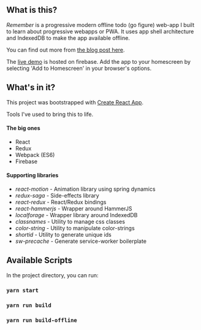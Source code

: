## What is this?
_Remember_ is a progressive modern offline todo (go figure) web-app I built to learn about progressive webapps or PWA. It uses app shell architecture and IndexedDB to make the app available offline.

You can find out more from [the blog post here](https://medium.com).

The [live demo]() is hosted on firebase. Add the app to your homescreen by selecting 'Add to Homescreen' in your browser's options.

## What's in it?
This project was bootstrapped with [Create React App](https://github.com/facebookincubator/create-react-app).

Tools I've used to bring this to life.

#### The big ones

- React
- Redux
- Webpack (ES6)
- Firebase

#### Supporting libraries

- _react-motion_ - Animation library using spring dynamics
- _redux-saga_ - Side-effects library
- _react-redux_ - React/Redux bindings
- _react-hammerjs_ - Wrapper around HammerJS
- _localforage_ - Wrapper library around IndexedDB
- _classnames_ - Utility to manage css classes
- _color-string_ - Utility to manipulate color-strings
- _shortid_ - Utility to generate unique ids
- _sw-precache_ - Generate service-worker boilerplate

## Available Scripts

In the project directory, you can run:

### `yarn start`

### `yarn run build`

### `yarn run build-offline`
